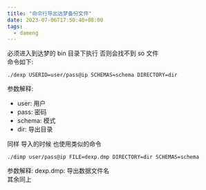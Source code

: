 ```yaml
---
title: "命令行导出达梦备份文件"
date: 2023-07-06T17:50:40+08:00
tags:
  - dameng
---
```

必须进入到达梦的 bin 目录下执行 否则会找不到 so 文件  
命令如下:  
```shell
./dexp USERID=user/pass@ip SCHEMAS=schema DIRECTORY=dir
```
参数解释:  
- user: 用户
- pass: 密码
- schema: 模式
- dir: 导出目录

同样 导入的时候 也使用类似的命令
```shell
./dimp user/pass@ip FILE=dexp.dmp DIRECTORY=dir SCHEMAS=schema
```
参数解释:
dexp.dmp: 导出数据文件名  
其余同上
